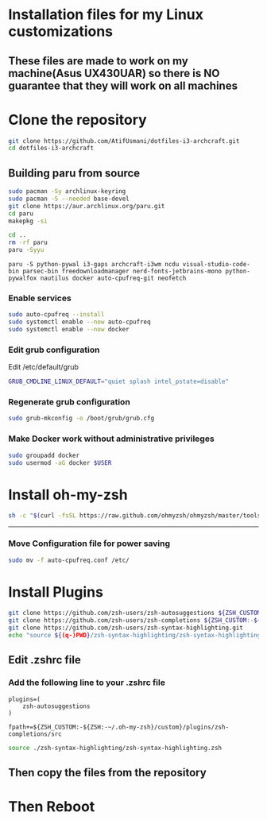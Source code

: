 # Installation files for my Linux customizations
## These files are made to work on my machine(**Asus UX430UAR**) so there is **NO** guarantee that they will work on all machines

# Clone the repository
```bash
git clone https://github.com/AtifUsmani/dotfiles-i3-archcraft.git
cd dotfiles-i3-archcraft
```

## Building paru from source
```bash
sudo pacman -Sy archlinux-keyring
sudo pacman -S --needed base-devel
git clone https://aur.archlinux.org/paru.git
cd paru
makepkg -si
```

```bash
cd ..
rm -rf paru
paru -Syyu
```

```
paru -S python-pywal i3-gaps archcraft-i3wm ncdu visual-studio-code-bin parsec-bin freedownloadmanager nerd-fonts-jetbrains-mono python-pywalfox nautilus docker auto-cpufreq-git neofetch
```

### Enable services
```bash
sudo auto-cpufreq --install
sudo systemctl enable --now auto-cpufreq 
sudo systemctl enable --now docker
```
### Edit grub configuration
Edit /etc/default/grub
```bash
GRUB_CMDLINE_LINUX_DEFAULT="quiet splash intel_pstate=disable"
```
### Regenerate grub configuration
```bash
sudo grub-mkconfig -o /boot/grub/grub.cfg
```
### Make Docker work without administrative privileges
```bash
sudo groupadd docker
sudo usermod -aG docker $USER
```
# Install oh-my-zsh
```bash
sh -c "$(curl -fsSL https://raw.github.com/ohmyzsh/ohmyzsh/master/tools/install.sh)"
```
---

### Move Configuration file for power saving
```bash
sudo mv -f auto-cpufreq.conf /etc/
```

# Install Plugins

```bash
git clone https://github.com/zsh-users/zsh-autosuggestions ${ZSH_CUSTOM:-~/.oh-my-zsh/custom}/plugins/zsh-autosuggestions
git clone https://github.com/zsh-users/zsh-completions ${ZSH_CUSTOM:-${ZSH:-~/.oh-my-zsh}/custom}/plugins/zsh-completions
git clone https://github.com/zsh-users/zsh-syntax-highlighting.git
echo "source ${(q-)PWD}/zsh-syntax-highlighting/zsh-syntax-highlighting.zsh" >> ${ZDOTDIR:-$HOME}/.zshrc
```

## Edit .zshrc file

### Add the following line to your .zshrc file

```
plugins=( 
    zsh-autosuggestions
)

fpath+=${ZSH_CUSTOM:-${ZSH:-~/.oh-my-zsh}/custom}/plugins/zsh-completions/src
```

```bash
source ./zsh-syntax-highlighting/zsh-syntax-highlighting.zsh
```
## Then copy the files from the repository
# Then Reboot